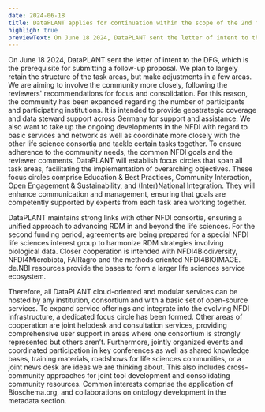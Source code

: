 ```yaml
---
date: 2024-06-18
title: DataPLANT applies for continuation within the scope of the 2nd funding phase of the NFDI
highligh: true
previewText: On June 18 2024, DataPLANT sent the letter of intent to the DFG, which is the prerequisite for submitting a follow-up proposal. We plan to largely retain the structure of the task areas, but make adjustments in a few areas. We are aiming to involve the community more closely, following the reviewers' recommendations for focus and consolidation. For this reason, the community has been expanded regarding the number of participants and participating institutions. It is intended to provide geostrategic coverage and data steward support...
---
```

On June 18 2024, DataPLANT sent the letter of intent to the DFG, which is the prerequisite for submitting a follow-up proposal. We plan to largely retain the structure of the task areas, but make adjustments in a few areas. We are aiming to involve the community more closely, following the reviewers' recommendations for focus and consolidation. For this reason, the community has been expanded regarding the number of participants and participating institutions. It is intended to provide geostrategic coverage and data steward support across Germany for support and assistance. We also want to take up the ongoing developments in the NFDI with regard to basic services and network as well as coordinate more closely with the other life science consortia and tackle certain tasks together. To ensure adherence to the community needs, the common NFDI goals and the reviewer comments, DataPLANT will establish focus circles that span all task areas, facilitating the implementation of overarching objectives. These focus circles comprise Education & Best Practices, Community Interaction, Open Engagement & Sustainability, and (Inter)National Integration. They will enhance communication and management, ensuring that goals are competently supported by experts from each task area working together.

DataPLANT maintains strong links with other NFDI consortia, ensuring a unified approach to advancing RDM in and beyond the life sciences. For the second funding period, agreements are being prepared for a special NFDI life sciences interest group to harmonize RDM strategies involving biological data. Closer cooperation is intended with NFDI4Biodiversity, NFDI4Microbiota, FAIRagro and the methods oriented NFDI4BIOIMAGE. de.NBI resources provide the bases to form a larger life sciences service ecosystem. 

Therefore, all DataPLANT cloud-oriented and modular services can be hosted by any institution, consortium and with a basic set of open-source services. To expand service offerings and integrate into the evolving NFDI infrastructure, a dedicated focus circle has been formed. Other areas of cooperation are joint helpdesk and consultation services, providing comprehensive user support in areas where one consortium is strongly represented but others aren’t. Furthermore, jointly organized events and coordinated participation in key conferences as well as shared knowledge bases, training materials, roadshows for life sciences communities, or a joint news desk are ideas we are thinking about. This also includes cross-community approaches for joint tool development and consolidating community resources.  Common interests comprise the application of Bioschema.org, and collaborations on ontology development in the metadata section.